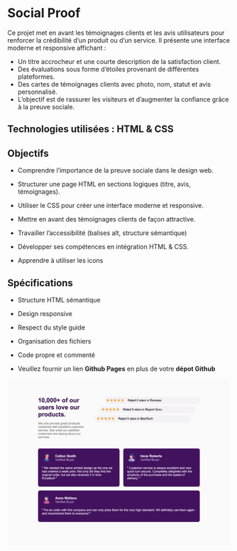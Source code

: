 # Social Proof
Ce projet met en avant les témoignages clients et les avis utilisateurs pour renforcer la crédibilité d’un produit ou d’un service. Il présente une interface moderne et responsive affichant :

- Un titre accrocheur et une courte description de la satisfaction client.
- Des évaluations sous forme d’étoiles provenant de différentes plateformes.
- Des cartes de témoignages clients avec photo, nom, statut et avis personnalisé.
- L’objectif est de rassurer les visiteurs et d’augmenter la confiance grâce à la preuve sociale.

## Technologies utilisées : HTML & CSS

## Objectifs

 - Comprendre l’importance de la preuve sociale dans le design web.

 - Structurer une page HTML en sections logiques (titre, avis, témoignages).

 - Utiliser le CSS pour créer une interface moderne et responsive.

 - Mettre en avant des témoignages clients de façon attractive.

 - Travailler l’accessibilité (balises alt, structure sémantique)

 - Développer ses compétences en intégration HTML & CSS.

 - Apprendre à utiliser les icons

## Spécifications

 - Structure HTML sémantique

 - Design responsive

 - Respect du style guide

 - Organisation des fichiers

 - Code propre et commenté

 - Veuillez fournir un lien <strong>Github Pages</strong> en plus de votre <strong>dépot Github</strong>

 ![Description de l’image](rendu.png)

